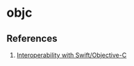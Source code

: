 # objc

## References

1. [Interoperability with Swift/Objective-C](https://kotlinlang.org/docs/native-objc-interop.html)
